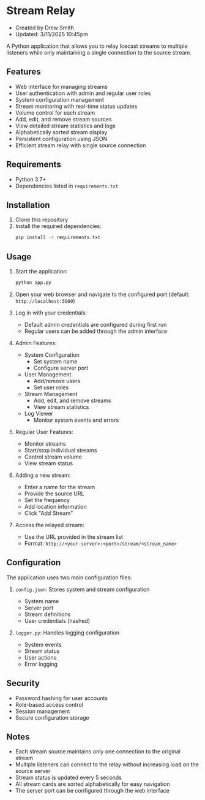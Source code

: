 # Stream Relay
- Created by Drew Smith
- Updated: 3/11/2025 10:45pm

A Python application that allows you to relay Icecast streams to multiple listeners while only maintaining a single connection to the source stream.

## Features

- Web interface for managing streams
- User authentication with admin and regular user roles
- System configuration management
- Stream monitoring with real-time status updates
- Volume control for each stream
- Add, edit, and remove stream sources
- View detailed stream statistics and logs
- Alphabetically sorted stream display
- Persistent configuration using JSON
- Efficient stream relay with single source connection

## Requirements

- Python 3.7+
- Dependencies listed in `requirements.txt`

## Installation

1. Clone this repository
2. Install the required dependencies:
   ```bash
   pip install -r requirements.txt
   ```

## Usage

1. Start the application:
   ```bash
   python app.py
   ```

2. Open your web browser and navigate to the configured port (default: `http://localhost:5000`)

3. Log in with your credentials:
   - Default admin credentials are configured during first run
   - Regular users can be added through the admin interface

4. Admin Features:
   - System Configuration
     - Set system name
     - Configure server port
   - User Management
     - Add/remove users
     - Set user roles
   - Stream Management
     - Add, edit, and remove streams
     - View stream statistics
   - Log Viewer
     - Monitor system events and errors

5. Regular User Features:
   - Monitor streams
   - Start/stop individual streams
   - Control stream volume
   - View stream status

6. Adding a new stream:
   - Enter a name for the stream
   - Provide the source URL
   - Set the frequency
   - Add location information
   - Click "Add Stream"

7. Access the relayed stream:
   - Use the URL provided in the stream list
   - Format: `http://<your-server>:<port>/stream/<stream_name>`

## Configuration

The application uses two main configuration files:

1. `config.json`: Stores system and stream configuration
   - System name
   - Server port
   - Stream definitions
   - User credentials (hashed)

2. `logger.py`: Handles logging configuration
   - System events
   - Stream status
   - User actions
   - Error logging

## Security

- Password hashing for user accounts
- Role-based access control
- Session management
- Secure configuration storage

## Notes

- Each stream source maintains only one connection to the original stream
- Multiple listeners can connect to the relay without increasing load on the source server
- Stream status is updated every 5 seconds
- All stream cards are sorted alphabetically for easy navigation
- The server port can be configured through the web interface